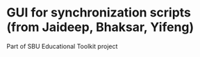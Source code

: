 # GUI for synchronization scripts (from Jaideep, Bhaksar, Yifeng)

Part of SBU Educational Toolkit project
